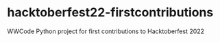 # hacktoberfest22-firstcontributions
WWCode Python project for first contributions to Hacktoberfest 2022
